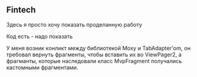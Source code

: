 ## Fintech

Здесь я просто хочу показать проделанную работу

Код есть - надо показать

У меня возник конликт между библиотекой Moxy и TabAdapter'om, он требовал вернуть фрагменты, чтобы вставить их во ViewPager2, а фрагманты, которые наследовали класс MvpFragment получались кастомными фрагментами.
